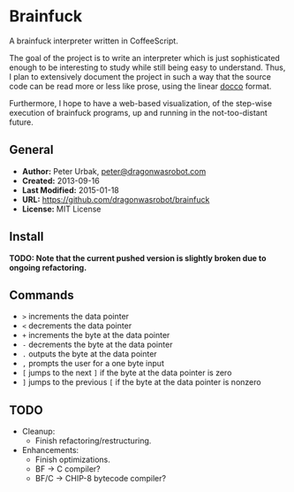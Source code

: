 Brainfuck
=========

A brainfuck interpreter written in CoffeeScript.

The goal of the project is to write an interpreter which is just sophisticated
enough to be interesting to study while still being easy to understand. Thus, I
plan to extensively document the project in such a way that the source code can
be read more or less like prose, using the linear
[docco](http://jashkenas.github.io/docco/) format.

Furthermore, I hope to have a web-based visualization, of the step-wise
execution of brainfuck programs, up and running in the not-too-distant future.

## General
- **Author:** Peter Urbak, peter@dragonwasrobot.com
- **Created:** 2013-09-16
- **Last Modified:** 2015-01-18
- **URL:** https://github.com/dragonwasrobot/brainfuck
- **License:** MIT License

## Install

**TODO: Note that the current pushed version is slightly broken due to ongoing
  refactoring.**

## Commands

- `>` increments the data pointer
- `<` decrements the data pointer
- `+` increments the byte at the data pointer
- `-` decrements the byte at the data pointer
- `.` outputs the byte at the data pointer
- `,` prompts the user for a one byte input
- `[` jumps to the next `]` if the byte at the data pointer is zero
- `]` jumps to the previous `[` if the byte at the data pointer is nonzero

## TODO

- Cleanup:
  - Finish refactoring/restructuring.
- Enhancements:
  - Finish optimizations.
  - BF -> C compiler?
  - BF/C -> CHIP-8 bytecode compiler?
